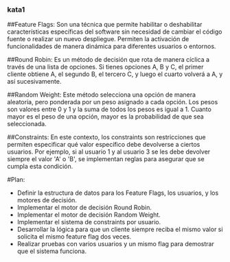 ### kata1

##Feature Flags: Son una técnica que permite habilitar o deshabilitar características específicas del software sin necesidad de cambiar el código fuente o realizar un nuevo despliegue. Permiten la activación de funcionalidades de manera dinámica para diferentes usuarios o entornos.

##Round Robin: Es un método de decisión que rota de manera cíclica a través de una lista de opciones. Si tienes opciones A, B y C, el primer cliente obtiene A, el segundo B, el tercero C, y luego el cuarto volverá a A, y así sucesivamente.

##Random Weight: Este método selecciona una opción de manera aleatoria, pero ponderada por un peso asignado a cada opción. Los pesos son valores entre 0 y 1 y la suma de todos los pesos es igual a 1. Cuanto mayor es el peso de una opción, mayor es la probabilidad de que sea seleccionada.

##Constraints: En este contexto, los constraints son restricciones que permiten especificar qué valor específico debe devolverse a ciertos usuarios. Por ejemplo, si al usuario 1 y al usuario 3 se les debe devolver siempre el valor 'A' o 'B', se implementan reglas para asegurar que se cumpla esta condición.

#Plan:
- Definir la estructura de datos para los Feature Flags, los usuarios, y los motores de decisión.
- Implementar el motor de decisión Round Robin.
- Implementar el motor de decisión Random Weight.
- Implementar el sistema de constraints por usuario.
- Desarrollar la lógica para que un cliente siempre reciba el mismo valor si solicita el mismo feature flag dos veces.
- Realizar pruebas con varios usuarios y un mismo flag para demostrar que el sistema funciona.
